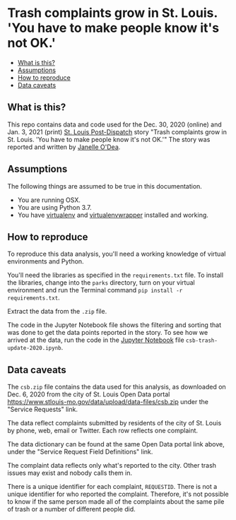 Trash complaints grow in St. Louis. 'You have to make people know it's not OK.'
========================

* [What is this?](#what-is-this)
* [Assumptions](#assumptions)
* [How to reproduce](#how-to-reproduce)
* [Data caveats](#data-caveats)

What is this?
-------------

This repo contains data and code used for the Dec. 30, 2020 (online) and Jan. 3, 2021 (print) [St. Louis Post-Dispatch](https://stltoday.com) story "Trash complaints grow in St. Louis. 'You have to make people know it's not OK.'" The story was reported and written by [Janelle O'Dea](https://twitter.com/jayohday).

Assumptions
-----------

The following things are assumed to be true in this documentation.

* You are running OSX.
* You are using Python 3.7.
* You have [virtualenv](https://pypi.python.org/pypi/virtualenv) and [virtualenvwrapper](https://pypi.python.org/pypi/virtualenvwrapper) installed and working.

How to reproduce
-------------
To reproduce this data analysis, you'll need a working knowledge of virtual environments and Python.

You'll need the libraries as specified in the `requirements.txt` file. To install the libraries, change into the `parks` directory, turn on your virtual environment and run the Terminal command `pip install -r requirements.txt`.

Extract the data from the `.zip` file.

The code in the Jupyter Notebook file shows the filtering and sorting that was done to get the data points reported in the story. To see how we arrived at the data, run the code in the [Jupyter Notebook](https://jupyter.org/) file `csb-trash-update-2020.ipynb`.

Data caveats
-------------
The `csb.zip` file contains the data used for this analysis, as downloaded on Dec. 6, 2020 from the city of St. Louis Open Data portal https://www.stlouis-mo.gov/data/upload/data-files/csb.zip under the "Service Requests" link.

The data reflect complaints submitted by residents of the city of St. Louis by phone, web, email or Twitter. Each row reflects one complaint.

The data dictionary can be found at the same Open Data portal link above, under the "Service Request Field Definitions" link.

The complaint data reflects only what's reported to the city. Other trash issues may exist and nobody calls them in.

There is a unique identifier for each complaint, `REQUESTID`. There is not a unique identifier for who reported the complaint. Therefore, it's not possible to know if the same person made all of the complaints about the same pile of trash or a number of different people did.
